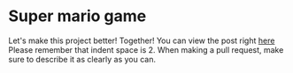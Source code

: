 # Super mario game
Let's make this project better! Together!
You can view the post right [here](https://repl.it/talk/share/Epic-Mario-game/24988)
Please remember that indent space is 2.
When making a pull request, make sure to describe it as clearly as you can.
